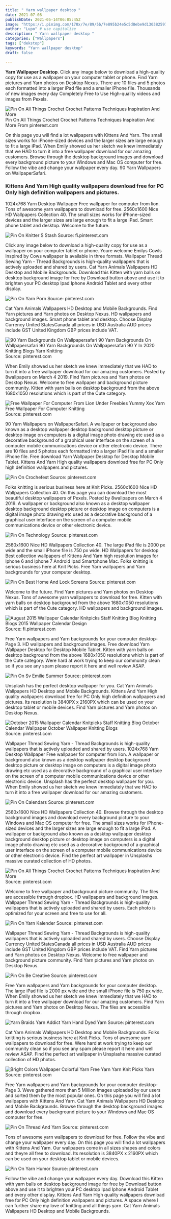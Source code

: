 ```yaml
---
title: " Yarn wallpaper desktop "
date: 2021-07-08
publishDate: 2021-05-14T06:05:45Z
image: "https://i.pinimg.com/170x/7e/89/5b/7e895b24e5c5d8ebe9d130382597dcbc.jpg"
author: "Lupo" # use capitalize
description: " Yarn wallpaper desktop "
categories: ["Wallpapers"]
tags: ["dekstop"]
keywords: "Yarn wallpaper desktop"
draft: false

---
```



**Yarn Wallpaper Desktop**. Click any image below to download a high-quality copy for use as a wallpaper on your computer tablet or phone. Find Yarn pictures and Yarn photos on Desktop Nexus. There are 10 files and 5 photos each formatted into a larger iPad file and a smaller iPhone file. Thousands of new images every day Completely Free to Use High-quality videos and images from Pexels.

![Pin On All Things Crochet Crochet Patterns Techniques Inspiration And More](https://i.pinimg.com/originals/19/b0/e7/19b0e7ca8d9c2c6afa864ac7216adcf4.jpg "Pin On All Things Crochet Crochet Patterns Techniques Inspiration And More")
Pin On All Things Crochet Crochet Patterns Techniques Inspiration And More From pinterest.com


On this page you will find a lot wallpapers with Kittens And Yarn. The small sizes works for iPhone-sized devices and the larger sizes are large enough to fit a large iPad. When Emily showed us her sketch we knew immediately that we HAD to turn it into a free wallpaper download for our amazing customers. Browse through the desktop background images and download every background picture to your Windows and Mac OS computer for free. Follow the vibe and change your wallpaper every day. 90 Yarn Wallpapers on WallpaperSafari.

### Kittens And Yarn High quality wallpapers download free for PC Only high definition wallpapers and pictures.

1024x768 Yarn Desktop Wallpaper Free wallpaper for computer from lion. Tons of awesome yarn wallpapers to download for free. 2560x1600 Nice HD Wallpapers Collection 40. The small sizes works for iPhone-sized devices and the larger sizes are large enough to fit a large iPad. Smart phone tablet and desktop. Welcome to the future.


![Pin On Knitter S Stash](https://i.pinimg.com/originals/35/e0/c8/35e0c8f650e0a5fb8c35b728ea5a9cf0.jpg "Pin On Knitter S Stash")
Source: fi.pinterest.com

Click any image below to download a high-quality copy for use as a wallpaper on your computer tablet or phone. Youre welcome Emilys Cowls Inspired by Cows wallpaper is available in three formats. Wallpaper Thread Sewing Yarn - Thread Backgrounds is high-quality wallpapers that is actively uploaded and shared by users. Cat Yarn Animals Wallpapers HD Desktop and Mobile Backgrounds. Download this Kitten with yarn balls on desktop background image for free by Download button above and use it to brighten your PC desktop Ipad Iphone Android Tablet and every other display.

![Pin On Yarn Porn](https://i.pinimg.com/originals/50/d3/6d/50d36dc4dd45ec77a8a6e90241e73fae.jpg "Pin On Yarn Porn")
Source: pinterest.com

Cat Yarn Animals Wallpapers HD Desktop and Mobile Backgrounds. Find Yarn pictures and Yarn photos on Desktop Nexus. HD wallpapers and background images. Smart phone tablet and desktop. Choose Display Currency United StatesCanada all prices in USD Australia AUD prices include GST United Kingdom GBP prices include VAT.

![90 Yarn Backgrounds On Wallpapersafari 90 Yarn Backgrounds On Wallpapersafari 90 Yarn Backgrounds On Wallpapersafari 90 Y In 2020 Knitting Blogs Yarn Knitting](https://i.pinimg.com/originals/44/5a/3f/445a3f72b08ccce052c14b848e2e46fb.png "90 Yarn Backgrounds On Wallpapersafari 90 Yarn Backgrounds On Wallpapersafari 90 Yarn Backgrounds On Wallpapersafari 90 Y In 2020 Knitting Blogs Yarn Knitting")
Source: pinterest.com

When Emily showed us her sketch we knew immediately that we HAD to turn it into a free wallpaper download for our amazing customers. Posted by 8wallpapers on March 4 2019. Find Yarn pictures and Yarn photos on Desktop Nexus. Welcome to free wallpaper and background picture community. Kitten with yarn balls on desktop background from the above 1680x1050 resolutions which is part of the Cute category.

![Free Wallpaper For Computer From Lion Under Freebies Yummy Xox Yarn Free Wallpaper For Computer Knitting](https://i.pinimg.com/originals/b7/a3/d6/b7a3d6e050a854d574e604d2378c860d.jpg "Free Wallpaper For Computer From Lion Under Freebies Yummy Xox Yarn Free Wallpaper For Computer Knitting")
Source: pinterest.com

90 Yarn Wallpapers on WallpaperSafari. A wallpaper or background also known as a desktop wallpaper desktop background desktop picture or desktop image on computers is a digital image photo drawing etc used as a decorative background of a graphical user interface on the screen of a computer mobile communications device or other electronic device. There are 10 files and 5 photos each formatted into a larger iPad file and a smaller iPhone file. Free download Yarn Wallpaper Desktop for Desktop Mobile Tablet. Kittens And Yarn High quality wallpapers download free for PC Only high definition wallpapers and pictures.

![Pin On Crochefest](https://i.pinimg.com/originals/9d/cb/46/9dcb46910cd3f8d49a2d3b78edbc7711.jpg "Pin On Crochefest")
Source: pinterest.com

Folks knitting is serious business here at Knit Picks. 2560x1600 Nice HD Wallpapers Collection 40. On this page you can download the most beautiful desktop wallpapers of Pexels. Posted by 8wallpapers on March 4 2019. A wallpaper or background also known as a desktop wallpaper desktop background desktop picture or desktop image on computers is a digital image photo drawing etc used as a decorative background of a graphical user interface on the screen of a computer mobile communications device or other electronic device.

![Pin On Technology](https://i.pinimg.com/originals/19/67/87/1967875f98ad28b0e57ee2913233bc05.jpg "Pin On Technology")
Source: pinterest.com

2560x1600 Nice HD Wallpapers Collection 40. The large iPad file is 2000 px wide and the small iPhone file is 750 px wide. HD Wallpapers for desktop Best collection wallpapers of Kittens And Yarn high resolution images for Iphone 6 and Iphone 7 Android Ipad Smartphone Mac. Folks knitting is serious business here at Knit Picks. Free Yarn wallpapers and Yarn backgrounds for your computer desktop.

![Pin On Best Home And Lock Screens](https://i.pinimg.com/originals/d2/35/1c/d2351c5906d8c8765380e194637ed836.jpg "Pin On Best Home And Lock Screens")
Source: pinterest.com

Welcome to the future. Find Yarn pictures and Yarn photos on Desktop Nexus. Tons of awesome yarn wallpapers to download for free. Kitten with yarn balls on desktop background from the above 1680x1050 resolutions which is part of the Cute category. HD wallpapers and background images.

![August 2015 Wallpaper Calendar Knitpicks Staff Knitting Blog Knitting Blogs 2015 Wallpaper Calendar Design](https://i.pinimg.com/originals/cf/25/dd/cf25dd824b9c92f6eb99e738368be9e0.jpg "August 2015 Wallpaper Calendar Knitpicks Staff Knitting Blog Knitting Blogs 2015 Wallpaper Calendar Design")
Source: fi.pinterest.com

Free Yarn wallpapers and Yarn backgrounds for your computer desktop- Page 3. HD wallpapers and background images. Free download Yarn Wallpaper Desktop for Desktop Mobile Tablet. Kitten with yarn balls on desktop background from the above 1680x1050 resolutions which is part of the Cute category. Were hard at work trying to keep our community clean so if you see any spam please report it here and well review ASAP.

![Pin On Sv Emilie Summer](https://i.pinimg.com/474x/8f/fd/a1/8ffda1a6c9c35f4ddacce7b64546161f.jpg "Pin On Sv Emilie Summer")
Source: pinterest.com

Unsplash has the perfect desktop wallpaper for you. Cat Yarn Animals Wallpapers HD Desktop and Mobile Backgrounds. Kittens And Yarn High quality wallpapers download free for PC Only high definition wallpapers and pictures. Its resolution is 3840PX x 2160PX which can be used on your desktop tablet or mobile devices. Find Yarn pictures and Yarn photos on Desktop Nexus.

![October 2015 Wallpaper Calendar Knitpicks Staff Knitting Blog October Calendar Wallpaper October Wallpaper Knitting Blogs](https://i.pinimg.com/originals/0c/a8/24/0ca824ea7cdc78e47217c954fbce8020.jpg "October 2015 Wallpaper Calendar Knitpicks Staff Knitting Blog October Calendar Wallpaper October Wallpaper Knitting Blogs")
Source: pinterest.com

Wallpaper Thread Sewing Yarn - Thread Backgrounds is high-quality wallpapers that is actively uploaded and shared by users. 1024x768 Yarn Desktop Wallpaper Free wallpaper for computer from lion. A wallpaper or background also known as a desktop wallpaper desktop background desktop picture or desktop image on computers is a digital image photo drawing etc used as a decorative background of a graphical user interface on the screen of a computer mobile communications device or other electronic device. Unsplash has the perfect desktop wallpaper for you. When Emily showed us her sketch we knew immediately that we HAD to turn it into a free wallpaper download for our amazing customers.

![Pin On Calendars](https://i.pinimg.com/originals/a3/da/fb/a3dafb86536919d5112651de157edb65.jpg "Pin On Calendars")
Source: pinterest.com

2560x1600 Nice HD Wallpapers Collection 40. Browse through the desktop background images and download every background picture to your Windows and Mac OS computer for free. The small sizes works for iPhone-sized devices and the larger sizes are large enough to fit a large iPad. A wallpaper or background also known as a desktop wallpaper desktop background desktop picture or desktop image on computers is a digital image photo drawing etc used as a decorative background of a graphical user interface on the screen of a computer mobile communications device or other electronic device. Find the perfect art wallpaper in Unsplashs massive curated collection of HD photos.

![Pin On All Things Crochet Crochet Patterns Techniques Inspiration And More](https://i.pinimg.com/originals/19/b0/e7/19b0e7ca8d9c2c6afa864ac7216adcf4.jpg "Pin On All Things Crochet Crochet Patterns Techniques Inspiration And More")
Source: pinterest.com

Welcome to free wallpaper and background picture community. The files are accessible through dropbox. HD wallpapers and background images. Wallpaper Thread Sewing Yarn - Thread Backgrounds is high-quality wallpapers that is actively uploaded and shared by users. Each photo is optimized for your screen and free to use for all.

![Pin On Yarn Kalender](https://i.pinimg.com/originals/36/7c/af/367cafc7289883c27413b5d478655b63.png "Pin On Yarn Kalender")
Source: pinterest.com

Wallpaper Thread Sewing Yarn - Thread Backgrounds is high-quality wallpapers that is actively uploaded and shared by users. Choose Display Currency United StatesCanada all prices in USD Australia AUD prices include GST United Kingdom GBP prices include VAT. Find Yarn pictures and Yarn photos on Desktop Nexus. Welcome to free wallpaper and background picture community. Find Yarn pictures and Yarn photos on Desktop Nexus.

![Pin On Be Creative](https://i.pinimg.com/originals/12/96/02/1296023c6ec66a78dbc2ade2c06fd5a9.jpg "Pin On Be Creative")
Source: pinterest.com

Free Yarn wallpapers and Yarn backgrounds for your computer desktop. The large iPad file is 2000 px wide and the small iPhone file is 750 px wide. When Emily showed us her sketch we knew immediately that we HAD to turn it into a free wallpaper download for our amazing customers. Find Yarn pictures and Yarn photos on Desktop Nexus. The files are accessible through dropbox.

![Yarn Braids Yarn Addict Yarn Hand Dyed Yarn](https://i.pinimg.com/originals/c1/58/fe/c158fe2a2896ecd5c7af9933ff62f94b.jpg "Yarn Braids Yarn Addict Yarn Hand Dyed Yarn")
Source: pinterest.com

Cat Yarn Animals Wallpapers HD Desktop and Mobile Backgrounds. Folks knitting is serious business here at Knit Picks. Tons of awesome yarn wallpapers to download for free. Were hard at work trying to keep our community clean so if you see any spam please report it here and well review ASAP. Find the perfect art wallpaper in Unsplashs massive curated collection of HD photos.

![Bright Colors Wallpaper Colorful Yarn Free Yarn Yarn Knit Picks Yarn](https://i.pinimg.com/736x/f5/65/ac/f565ac8567c3a92b8b26d21e688703db--free-wallpapers-for-desktop-lion-brand-yarn.jpg "Bright Colors Wallpaper Colorful Yarn Free Yarn Yarn Knit Picks Yarn")
Source: pinterest.com

Free Yarn wallpapers and Yarn backgrounds for your computer desktop- Page 3. Weve gathered more than 5 Million Images uploaded by our users and sorted them by the most popular ones. On this page you will find a lot wallpapers with Kittens And Yarn. Cat Yarn Animals Wallpapers HD Desktop and Mobile Backgrounds. Browse through the desktop background images and download every background picture to your Windows and Mac OS computer for free.

![Pin On Thread And Yarn](https://i.pinimg.com/originals/14/19/3d/14193ddd31b9a658f64759377d9a37a7.jpg "Pin On Thread And Yarn")
Source: pinterest.com

Tons of awesome yarn wallpapers to download for free. Follow the vibe and change your wallpaper every day. On this page you will find a lot wallpapers with Kittens And Yarn. Our wallpapers come in all sizes shapes and colors and theyre all free to download. Its resolution is 3840PX x 2160PX which can be used on your desktop tablet or mobile devices.

![Pin On Yarn Humor](https://i.pinimg.com/170x/7e/89/5b/7e895b24e5c5d8ebe9d130382597dcbc.jpg "Pin On Yarn Humor")
Source: pinterest.com

Follow the vibe and change your wallpaper every day. Download this Kitten with yarn balls on desktop background image for free by Download button above and use it to brighten your PC desktop Ipad Iphone Android Tablet and every other display. Kittens And Yarn High quality wallpapers download free for PC Only high definition wallpapers and pictures. A space where I can further share my love of knitting and all things yarn. Cat Yarn Animals Wallpapers HD Desktop and Mobile Backgrounds.

